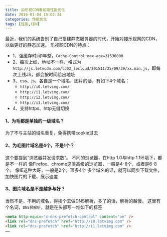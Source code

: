 ```yaml
---
title: 由乐视CDN看前端性能优化
date: 2016-01-04 15:02:34
categories: 性能优化
tags: [性能,CDN]
---
```


最近，我们的系统告别了自己搭建静态服务器的时代，开始对接乐视网的CDN，以做更好的静态加速。
乐视网CDN的特点：
* 1、强缓存时间1年整，`Cache-Control:max-age=31536000`
* 2、每次上线，地址不一样，格式为`http://js.letvcdn.com/lc02_lecloud/201511/25/09/39/xx.min.js`，即每次上线JS，都会按时间给出地址
* 3、css、js，各自是一个域名，图片的话，有如下4个域名：
	* `http://i0.letvimg.com/`
	* `http://i1.letvimg.com/`
	* `http://i2.letvimg.com/`
	* `http://i3.letvimg.com/`
* 4、支持https、http无缝切换

#### 1、为毛都是单独的一级域名？
为了不与主站的域名重复，免得携带cookie过去

#### 2、为毛图片域名是4个，不是1个？
<!-- more -->
这个要提到“浏览器并发请求数”。
不同的浏览器，在http 1.0与http 1.1环境下，都是不一样的
像Firefox、chrome这类高级的浏览器，一般是4-8个，或者是6-8个，
像IE这种大哥，一般是2个，顶多4个
多个域名的话，就可以同步下载文件，加快图片的下载、展示速度

#### 3、图片域名是不是越多与好？
当然不是，不用的域名，得挨个去做DNS解析，多了的话，解析的越慢。
这里有个名词，`DNS预解析`，就是在头部写一堆如下的标签
``` html
<meta http-equiv="x-dns-prefetch-control" content="on" />
<link rel="dns-prefetch" href="http://i0.letvimg.com" />
<link rel="dns-prefetch" href="http://i1.letvimg.com" />
……
```


